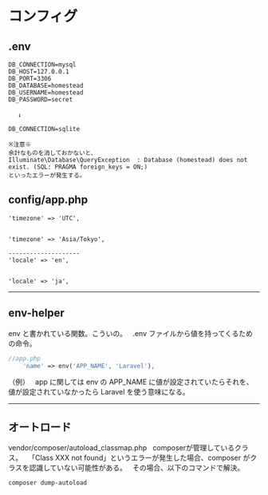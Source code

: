 # コンフィグ

## .env
```
DB_CONNECTION=mysql
DB_HOST=127.0.0.1
DB_PORT=3306
DB_DATABASE=homestead
DB_USERNAME=homestead
DB_PASSWORD=secret

　 ↓

DB_CONNECTION=sqlite

※注意※
余計なものを消しておかないと、 
Illuminate\Database\QueryException  : Database (homestead) does not exist. (SQL: PRAGMA foreign_keys = ON;)
といったエラーが発生する。
```


## config/app.php
```
'timezone' => 'UTC',


'timezone' => 'Asia/Tokyo',

--------------------
'locale' => 'en',


'locale' => 'ja',

```

_________________________________________________________
## env-helper
env と書かれている関数。こういの。  
.env ファイルから値を持ってくるための命令。
```php
//app.php
    'name' => env('APP_NAME', 'Laravel'),
```
（例）  
app に関しては env の APP_NAME に値が設定されていたらそれを、値が設定されていなかったら Laravel を使う意味になる。



_________________________________________________________
## オートロード
vendor/composer/autoload_classmap.php  
composerが管理しているクラス。  
「Class XXX not found」というエラーが発生した場合、composer がクラスを認識していない可能性がある。  
その場合、以下のコマンドで解決。
```
composer dump-autoload
```
